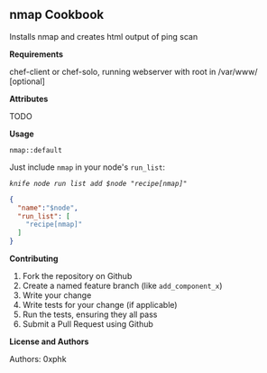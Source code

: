 nmap Cookbook
-------------
Installs nmap and creates html output of ping scan

**Requirements**

chef-client or chef-solo, 
running webserver with root in /var/www/ [optional]

**Attributes**

TODO

**Usage**

`nmap::default`

Just include `nmap` in your node's `run_list`:

*`knife node run list add $node "recipe[nmap]"`*

```json
{
  "name":"$node",
  "run_list": [
    "recipe[nmap]"
  ]
}
```

**Contributing**

1. Fork the repository on Github
2. Create a named feature branch (like `add_component_x`)
3. Write your change
4. Write tests for your change (if applicable)
5. Run the tests, ensuring they all pass
6. Submit a Pull Request using Github

**License and Authors**

Authors: 0xphk
